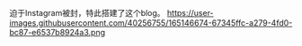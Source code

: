 迫于Instagram被封，特此搭建了这个blog。
https://user-images.githubusercontent.com/40256755/165146674-67345ffc-a279-4fd0-bc87-e6537b8924a3.png